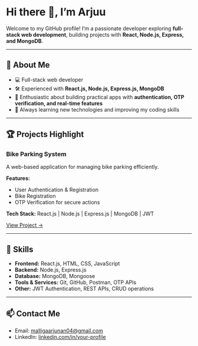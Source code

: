 
# Hi there 👋, I’m Arjuu

Welcome to my GitHub profile! I’m a passionate developer exploring **full-stack web development**, building projects with **React, Node.js, Express, and MongoDB**.

---

## 🚀 About Me

* 💻 Full-stack web developer
* 🛠️ Experienced with **React.js, Node.js, Express.js, MongoDB**
* 📱 Enthusiastic about building practical apps with **authentication, OTP verification, and real-time features**
* 🎯 Always learning new technologies and improving my coding skills

---

## 🏆 Projects Highlight

### **Bike Parking System**

A web-based application for managing bike parking efficiently.

**Features:**

* User Authentication & Registration
* Bike Registration
* OTP Verification for secure actions

**Tech Stack:** React.js | Node.js | Express.js | MongoDB | JWT

[View Project →](https://github.com/your-username/bike-parking-system)

---

## 🔧 Skills

* **Frontend:** React.js, HTML, CSS, JavaScript
* **Backend:** Node.js, Express.js
* **Database:** MongoDB, Mongoose
* **Tools & Services:** Git, GitHub, Postman, OTP APIs
* **Other:** JWT Authentication, REST APIs, CRUD operations

---

## 📫 Contact Me

* Email: [malligaarjunan04@gmail.com](mailto:malligaarjunan04@gmail.com)
* LinkedIn: [linkedin.com/in/your-profile](https://linkedin.com/in/your-profile)


